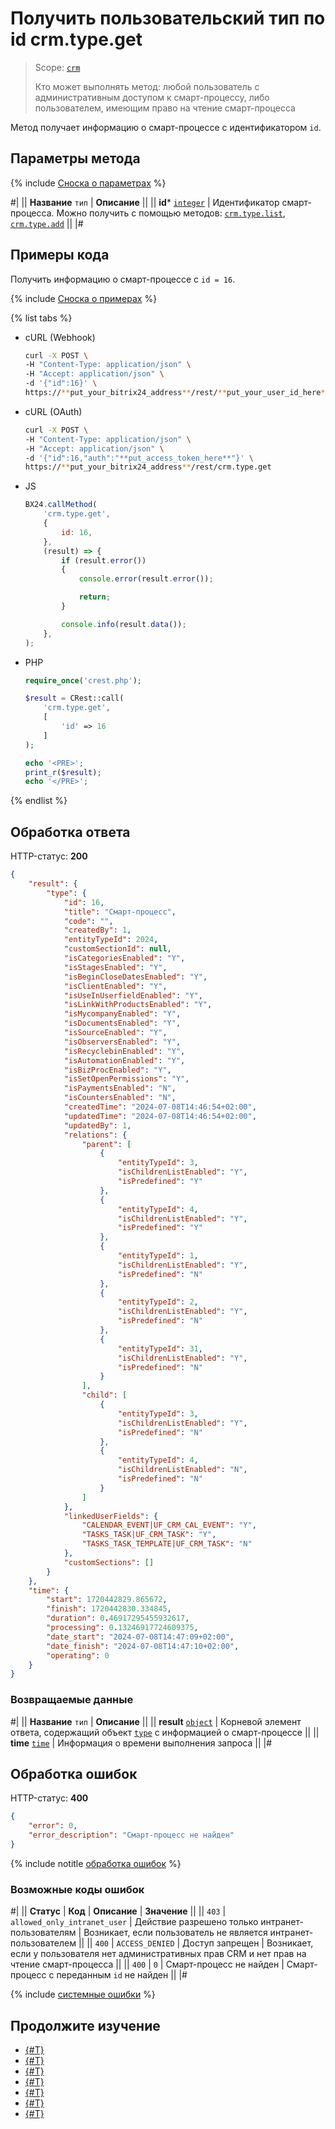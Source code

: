 # Получить пользовательский тип по id crm.type.get

> Scope: [`crm`](../../../scopes/permissions.md)
>
> Кто может выполнять метод: любой пользователь с административным доступом к смарт-процессу, либо пользователем, имеющим право на чтение смарт-процесса

Метод получает информацию о смарт-процессе с идентификатором `id`.

## Параметры метода

{% include [Сноска о параметрах](../../../../_includes/required.md) %}

#|
|| **Название**
`тип` | **Описание** ||
|| **id***
[`integer`][1] | Идентификатор смарт-процесса. Можно получить с помощью методов: [`crm.type.list`](./crm-type-list.md), [`crm.type.add`](./crm-type-add.md) ||
|#

## Примеры кода

Получить информацию о смарт-процессе с `id = 16`.

{% include [Сноска о примерах](../../../../_includes/examples.md) %}

{% list tabs %}

- cURL (Webhook)

    ```bash
    curl -X POST \
    -H "Content-Type: application/json" \
    -H "Accept: application/json" \
    -d '{"id":16}' \
    https://**put_your_bitrix24_address**/rest/**put_your_user_id_here**/**put_your_webhook_here**/crm.type.get
    ```

- cURL (OAuth)

    ```bash
    curl -X POST \
    -H "Content-Type: application/json" \
    -H "Accept: application/json" \
    -d '{"id":16,"auth":"**put_access_token_here**"}' \
    https://**put_your_bitrix24_address**/rest/crm.type.get
    ```

- JS

    ```js
    BX24.callMethod(
        'crm.type.get',
        {
            id: 16,
        },
        (result) => {
            if (result.error())
            {
                console.error(result.error());

                return;
            }

            console.info(result.data());
        },
    );
    ```

- PHP

    ```php
    require_once('crest.php');

    $result = CRest::call(
        'crm.type.get',
        [
            'id' => 16
        ]
    );

    echo '<PRE>';
    print_r($result);
    echo '</PRE>';
    ```

{% endlist %}

## Обработка ответа

HTTP-статус: **200**

```json
{
    "result": {
        "type": {
            "id": 16,
            "title": "Смарт-процесс",
            "code": "",
            "createdBy": 1,
            "entityTypeId": 2024,
            "customSectionId": null,
            "isCategoriesEnabled": "Y",
            "isStagesEnabled": "Y",
            "isBeginCloseDatesEnabled": "Y",
            "isClientEnabled": "Y",
            "isUseInUserfieldEnabled": "Y",
            "isLinkWithProductsEnabled": "Y",
            "isMycompanyEnabled": "Y",
            "isDocumentsEnabled": "Y",
            "isSourceEnabled": "Y",
            "isObserversEnabled": "Y",
            "isRecyclebinEnabled": "Y",
            "isAutomationEnabled": "Y",
            "isBizProcEnabled": "Y",
            "isSetOpenPermissions": "Y",
            "isPaymentsEnabled": "N",
            "isCountersEnabled": "N",
            "createdTime": "2024-07-08T14:46:54+02:00",
            "updatedTime": "2024-07-08T14:46:54+02:00",
            "updatedBy": 1,
            "relations": {
                "parent": [
                    {
                        "entityTypeId": 3,
                        "isChildrenListEnabled": "Y",
                        "isPredefined": "Y"
                    },
                    {
                        "entityTypeId": 4,
                        "isChildrenListEnabled": "Y",
                        "isPredefined": "Y"
                    },
                    {
                        "entityTypeId": 1,
                        "isChildrenListEnabled": "Y",
                        "isPredefined": "N"
                    },
                    {
                        "entityTypeId": 2,
                        "isChildrenListEnabled": "Y",
                        "isPredefined": "N"
                    },
                    {
                        "entityTypeId": 31,
                        "isChildrenListEnabled": "Y",
                        "isPredefined": "N"
                    }
                ],
                "child": [
                    {
                        "entityTypeId": 3,
                        "isChildrenListEnabled": "Y",
                        "isPredefined": "N"
                    },
                    {
                        "entityTypeId": 4,
                        "isChildrenListEnabled": "N",
                        "isPredefined": "N"
                    }
                ]
            },
            "linkedUserFields": {
                "CALENDAR_EVENT|UF_CRM_CAL_EVENT": "Y",
                "TASKS_TASK|UF_CRM_TASK": "Y",
                "TASKS_TASK_TEMPLATE|UF_CRM_TASK": "N"
            },
            "customSections": []
        }
    },
    "time": {
        "start": 1720442829.865672,
        "finish": 1720442830.334845,
        "duration": 0.46917295455932617,
        "processing": 0.13246917724609375,
        "date_start": "2024-07-08T14:47:09+02:00",
        "date_finish": "2024-07-08T14:47:10+02:00",
        "operating": 0
    }
}
```

### Возвращаемые данные

#|
|| **Название**
`тип` | **Описание** ||
|| **result**
[`object`][1] | Корневой элемент ответа, содержащий объект [`type`](../../data-types.md#type) с информацией о смарт-процессе ||
|| **time**
[`time`][1] | Информация о времени выполнения запроса ||
|#

## Обработка ошибок

HTTP-статус: **400**

```json
{
    "error": 0,
    "error_description": "Смарт-процесс не найден"
}
```

{% include notitle [обработка ошибок](../../../../_includes/error-info.md) %}

### Возможные коды ошибок
#|
|| **Статус** | **Код** | **Описание** | **Значение** ||
|| `403` | `allowed_only_intranet_user` | Действие разрешено только интранет-пользователям | Возникает, если пользователь не является интранет-пользователем ||
|| `400` | `ACCESS_DENIED` | Доступ запрещен | Возникает, если у пользователя нет административных прав CRM и нет прав на чтение смарт-процесса ||
|| `400` | `0` | Смарт-процесс не найден | Смарт-процесс с переданным `id` не найден ||
|#

{% include [системные ошибки](./../../../../_includes/system-errors.md) %}

## Продолжите изучение

- [{#T}](./index.md)
- [{#T}](./crm-type-add.md)
- [{#T}](./crm-type-update.md)
- [{#T}](./crm-type-get-by-entity-type-id.md)
- [{#T}](./crm-type-list.md)
- [{#T}](./crm-type-delete.md)
- [{#T}](./crm-type-fields.md)


[1]: ../../../data-types.md